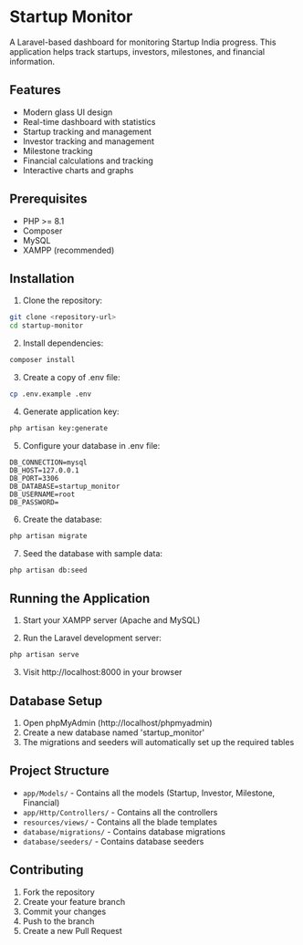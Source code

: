 # Startup Monitor

A Laravel-based dashboard for monitoring Startup India progress. This application helps track startups, investors, milestones, and financial information.

## Features

- Modern glass UI design
- Real-time dashboard with statistics
- Startup tracking and management
- Investor tracking and management
- Milestone tracking
- Financial calculations and tracking
- Interactive charts and graphs

## Prerequisites

- PHP >= 8.1
- Composer
- MySQL
- XAMPP (recommended)

## Installation

1. Clone the repository:
```bash
git clone <repository-url>
cd startup-monitor
```

2. Install dependencies:
```bash
composer install
```

3. Create a copy of .env file:
```bash
cp .env.example .env
```

4. Generate application key:
```bash
php artisan key:generate
```

5. Configure your database in .env file:
```
DB_CONNECTION=mysql
DB_HOST=127.0.0.1
DB_PORT=3306
DB_DATABASE=startup_monitor
DB_USERNAME=root
DB_PASSWORD=
```

6. Create the database:
```bash
php artisan migrate
```

7. Seed the database with sample data:
```bash
php artisan db:seed
```

## Running the Application

1. Start your XAMPP server (Apache and MySQL)

2. Run the Laravel development server:
```bash
php artisan serve
```

3. Visit http://localhost:8000 in your browser

## Database Setup

1. Open phpMyAdmin (http://localhost/phpmyadmin)
2. Create a new database named 'startup_monitor'
3. The migrations and seeders will automatically set up the required tables

## Project Structure

- `app/Models/` - Contains all the models (Startup, Investor, Milestone, Financial)
- `app/Http/Controllers/` - Contains all the controllers
- `resources/views/` - Contains all the blade templates
- `database/migrations/` - Contains database migrations
- `database/seeders/` - Contains database seeders

## Contributing

1. Fork the repository
2. Create your feature branch
3. Commit your changes
4. Push to the branch
5. Create a new Pull Request
